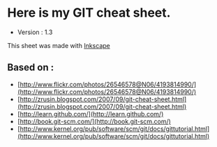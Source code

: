 Here is my GIT cheat sheet.
============================

* Version : 1.3


This sheet was made with [Inkscape](http://www.inkscape.org)

Based on :
-------------

* [http://www.flickr.com/photos/26546578@N06/4193814990/](http://www.flickr.com/photos/26546578@N06/4193814990/)
* [http://zrusin.blogspot.com/2007/09/git-cheat-sheet.html](http://zrusin.blogspot.com/2007/09/git-cheat-sheet.html)
* [http://learn.github.com/](http://learn.github.com/)
* [http://book.git-scm.com/](http://book.git-scm.com/)
* [http://www.kernel.org/pub/software/scm/git/docs/gittutorial.html](http://www.kernel.org/pub/software/scm/git/docs/gittutorial.html)
